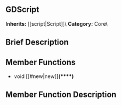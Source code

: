 ##  GDScript  
**Inherits:** [[script|Script]]\\
**Category:** Core\\
##  Brief Description  

##  Member Functions 
  * void [[#new|new]]**(****)**
##  Member Function Description  
